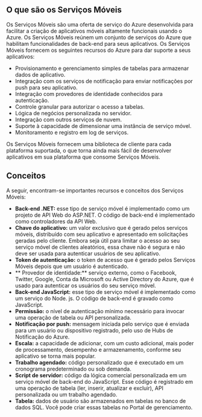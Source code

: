 ﻿## <a name="what-is"></a>O que são os Serviços Móveis

Os Serviços Móveis são uma oferta de serviço do Azure desenvolvida para facilitar a criação de aplicativos móveis altamente funcionais usando o Azure. Os Serviços Móveis reúnem um conjunto de serviços do Azure que habilitam funcionalidades de back-end para seus aplicativos. Os Serviços Móveis fornecem os seguintes recursos do Azure para dar suporte a seus aplicativos: 

+ Provisionamento e gerenciamento simples de tabelas para armazenar dados de aplicativo. 
+ Integração com os serviços de notificação para enviar notificações por push para seu aplicativo.
+ Integração com provedores de identidade conhecidos para autenticação.
+ Controle granular para autorizar o acesso a tabelas.
+ Lógica de negócios personalizada no servidor.
+ Integração com outros serviços de nuvem.
+ Suporte à capacidade de dimensionar uma instância de serviço móvel.
+ Monitoramento e registro em log de serviços.

Os Serviços Móveis fornecem uma biblioteca de cliente para cada plataforma suportada, o que torna ainda mais fácil de desenvolver aplicativos em sua plataforma que consome Serviços Móveis.

## <a name="concepts"> </a>Conceitos

A seguir, encontram-se importantes recursos e conceitos dos Serviços Móveis:

<!--![1][1]-->

+ **Back-end .NET:** esse tipo de serviço móvel é implementado como um projeto de API Web do ASP.NET. O código de back-end é implementado como controladores da API Web.
+ **Chave do aplicativo:** um valor exclusivo que é gerado pelos serviços móveis, distribuído com seu aplicativo e apresentado em solicitações geradas pelo cliente. Embora seja útil para limitar o acesso ao seu serviço móvel de clientes aleatórios, essa chave não é segura e não deve ser usada para autenticar usuários de seu aplicativo.    
+ **Token de autenticação:** o token de acesso que é gerado pelos Serviços Móveis depois que um usuário é autenticado.
+ ** Provedor de identidade:** serviço externo, como o Facebook, Twitter, Google, Conta da Microsoft ou Active Directory do Azure, que é usado para autenticar os usuários do seu serviço móvel.
+ **Back-end JavaScript:** esse tipo de serviço móvel é implementado como um serviço do Node. js. O código de back-end é gravado como JavaScript.
+ **Permissão:** o nível de autenticação mínimo necessário para invocar uma operação de tabela ou API personalizada.  
+ **Notificação por push:** mensagem iniciada pelo serviço que é enviada para um usuário ou dispositivo registrado, pelo uso de Hubs de Notificação do Azure.
+ **Escala:** a capacidade de adicionar, com um custo adicional, mais poder de processamento, desempenho e armazenamento, conforme seu aplicativo se torna mais popular.
+ **Trabalho agendado:** código personalizado que é executado em um cronograma predeterminado ou sob demanda.
+ **Script de servidor:** código da lógica comercial personalizada em um serviço móvel de back-end do JavaScript. Esse código é registrado em uma operação de tabela (ler, inserir, atualizar e excluir), API personalizada ou um trabalho agendado.
+ **Tabela:** dados de usuário são armazenados em tabelas no banco de dados SQL. Você pode criar essas tabelas no Portal de gerenciamento.


<!-- Images. -->


  

<!--HONumber=42-->
